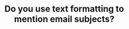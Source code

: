 ---
type: rule
archivedreason:
title: Do you use text formatting to mention email subjects?
guid: efc4aa59-3793-4f59-8ae0-227dc5ef336b
uri: do-you-use-text-formatting-to-mention-email-subjects
created: 2023-12-07T16:06:33.0000000Z
authors: 
  - title: Jeoffrey Fischer
    url: https://ssw.com.au/people/jeoffrey-fischer
related:
- use-emojis
redirects: []

---